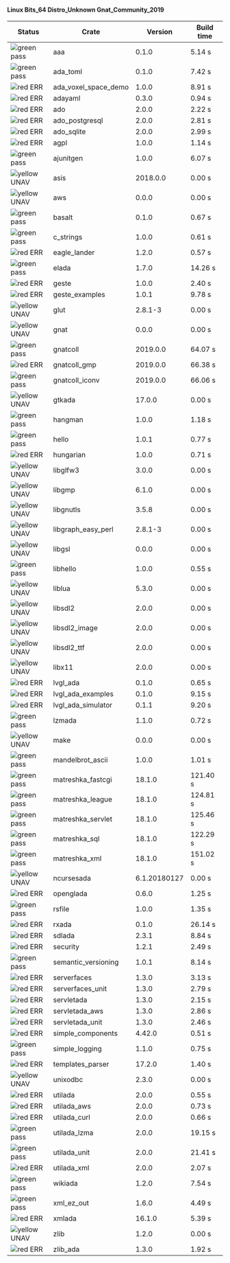 #### Linux Bits_64 Distro_Unknown Gnat_Community_2019

| Status | Crate | Version | Build time |
| --- | --- | --- | --- |
|![green](https://placehold.it/8/00aa00/000000?text=+) pass | aaa | 0.1.0 |  5.14 s |
|![green](https://placehold.it/8/00aa00/000000?text=+) pass | ada_toml | 0.1.0 |  7.42 s |
|![red](https://placehold.it/8/ff0000/000000?text=+) ERR  | ada_voxel_space_demo | 1.0.0 |  8.91 s |
|![red](https://placehold.it/8/ff0000/000000?text=+) ERR  | adayaml | 0.3.0 |  0.94 s |
|![red](https://placehold.it/8/ff0000/000000?text=+) ERR  | ado | 2.0.0 |  2.22 s |
|![red](https://placehold.it/8/ff0000/000000?text=+) ERR  | ado_postgresql | 2.0.0 |  2.81 s |
|![red](https://placehold.it/8/ff0000/000000?text=+) ERR  | ado_sqlite | 2.0.0 |  2.99 s |
|![red](https://placehold.it/8/ff0000/000000?text=+) ERR  | agpl | 1.0.0 |  1.14 s |
|![green](https://placehold.it/8/00aa00/000000?text=+) pass | ajunitgen | 1.0.0 |  6.07 s |
|![yellow](https://placehold.it/8/ffbb00/000000?text=+) UNAV | asis | 2018.0.0 |  0.00 s |
|![yellow](https://placehold.it/8/ffbb00/000000?text=+) UNAV | aws | 0.0.0 |  0.00 s |
|![green](https://placehold.it/8/00aa00/000000?text=+) pass | basalt | 0.1.0 |  0.67 s |
|![green](https://placehold.it/8/00aa00/000000?text=+) pass | c_strings | 1.0.0 |  0.61 s |
|![red](https://placehold.it/8/ff0000/000000?text=+) ERR  | eagle_lander | 1.2.0 |  0.57 s |
|![green](https://placehold.it/8/00aa00/000000?text=+) pass | elada | 1.7.0 |  14.26 s |
|![red](https://placehold.it/8/ff0000/000000?text=+) ERR  | geste | 1.0.0 |  2.40 s |
|![red](https://placehold.it/8/ff0000/000000?text=+) ERR  | geste_examples | 1.0.1 |  9.78 s |
|![yellow](https://placehold.it/8/ffbb00/000000?text=+) UNAV | glut | 2.8.1-3 |  0.00 s |
|![yellow](https://placehold.it/8/ffbb00/000000?text=+) UNAV | gnat | 0.0.0 |  0.00 s |
|![green](https://placehold.it/8/00aa00/000000?text=+) pass | gnatcoll | 2019.0.0 |  64.07 s |
|![red](https://placehold.it/8/ff0000/000000?text=+) ERR  | gnatcoll_gmp | 2019.0.0 |  66.38 s |
|![green](https://placehold.it/8/00aa00/000000?text=+) pass | gnatcoll_iconv | 2019.0.0 |  66.06 s |
|![yellow](https://placehold.it/8/ffbb00/000000?text=+) UNAV | gtkada | 17.0.0 |  0.00 s |
|![green](https://placehold.it/8/00aa00/000000?text=+) pass | hangman | 1.0.0 |  1.18 s |
|![green](https://placehold.it/8/00aa00/000000?text=+) pass | hello | 1.0.1 |  0.77 s |
|![red](https://placehold.it/8/ff0000/000000?text=+) ERR  | hungarian | 1.0.0 |  0.71 s |
|![yellow](https://placehold.it/8/ffbb00/000000?text=+) UNAV | libglfw3 | 3.0.0 |  0.00 s |
|![yellow](https://placehold.it/8/ffbb00/000000?text=+) UNAV | libgmp | 6.1.0 |  0.00 s |
|![yellow](https://placehold.it/8/ffbb00/000000?text=+) UNAV | libgnutls | 3.5.8 |  0.00 s |
|![yellow](https://placehold.it/8/ffbb00/000000?text=+) UNAV | libgraph_easy_perl | 2.8.1-3 |  0.00 s |
|![yellow](https://placehold.it/8/ffbb00/000000?text=+) UNAV | libgsl | 0.0.0 |  0.00 s |
|![green](https://placehold.it/8/00aa00/000000?text=+) pass | libhello | 1.0.0 |  0.55 s |
|![yellow](https://placehold.it/8/ffbb00/000000?text=+) UNAV | liblua | 5.3.0 |  0.00 s |
|![yellow](https://placehold.it/8/ffbb00/000000?text=+) UNAV | libsdl2 | 2.0.0 |  0.00 s |
|![yellow](https://placehold.it/8/ffbb00/000000?text=+) UNAV | libsdl2_image | 2.0.0 |  0.00 s |
|![yellow](https://placehold.it/8/ffbb00/000000?text=+) UNAV | libsdl2_ttf | 2.0.0 |  0.00 s |
|![yellow](https://placehold.it/8/ffbb00/000000?text=+) UNAV | libx11 | 2.0.0 |  0.00 s |
|![red](https://placehold.it/8/ff0000/000000?text=+) ERR  | lvgl_ada | 0.1.0 |  0.65 s |
|![red](https://placehold.it/8/ff0000/000000?text=+) ERR  | lvgl_ada_examples | 0.1.0 |  9.15 s |
|![red](https://placehold.it/8/ff0000/000000?text=+) ERR  | lvgl_ada_simulator | 0.1.1 |  9.20 s |
|![green](https://placehold.it/8/00aa00/000000?text=+) pass | lzmada | 1.1.0 |  0.72 s |
|![yellow](https://placehold.it/8/ffbb00/000000?text=+) UNAV | make | 0.0.0 |  0.00 s |
|![green](https://placehold.it/8/00aa00/000000?text=+) pass | mandelbrot_ascii | 1.0.0 |  1.01 s |
|![green](https://placehold.it/8/00aa00/000000?text=+) pass | matreshka_fastcgi | 18.1.0 |  121.40 s |
|![green](https://placehold.it/8/00aa00/000000?text=+) pass | matreshka_league | 18.1.0 |  124.81 s |
|![green](https://placehold.it/8/00aa00/000000?text=+) pass | matreshka_servlet | 18.1.0 |  125.46 s |
|![green](https://placehold.it/8/00aa00/000000?text=+) pass | matreshka_sql | 18.1.0 |  122.29 s |
|![green](https://placehold.it/8/00aa00/000000?text=+) pass | matreshka_xml | 18.1.0 |  151.02 s |
|![yellow](https://placehold.it/8/ffbb00/000000?text=+) UNAV | ncursesada | 6.1.20180127 |  0.00 s |
|![red](https://placehold.it/8/ff0000/000000?text=+) ERR  | openglada | 0.6.0 |  1.25 s |
|![green](https://placehold.it/8/00aa00/000000?text=+) pass | rsfile | 1.0.0 |  1.35 s |
|![red](https://placehold.it/8/ff0000/000000?text=+) ERR  | rxada | 0.1.0 |  26.14 s |
|![red](https://placehold.it/8/ff0000/000000?text=+) ERR  | sdlada | 2.3.1 |  8.84 s |
|![red](https://placehold.it/8/ff0000/000000?text=+) ERR  | security | 1.2.1 |  2.49 s |
|![green](https://placehold.it/8/00aa00/000000?text=+) pass | semantic_versioning | 1.0.1 |  8.14 s |
|![red](https://placehold.it/8/ff0000/000000?text=+) ERR  | serverfaces | 1.3.0 |  3.13 s |
|![red](https://placehold.it/8/ff0000/000000?text=+) ERR  | serverfaces_unit | 1.3.0 |  2.79 s |
|![red](https://placehold.it/8/ff0000/000000?text=+) ERR  | servletada | 1.3.0 |  2.15 s |
|![red](https://placehold.it/8/ff0000/000000?text=+) ERR  | servletada_aws | 1.3.0 |  2.86 s |
|![red](https://placehold.it/8/ff0000/000000?text=+) ERR  | servletada_unit | 1.3.0 |  2.46 s |
|![red](https://placehold.it/8/ff0000/000000?text=+) ERR  | simple_components | 4.42.0 |  0.51 s |
|![green](https://placehold.it/8/00aa00/000000?text=+) pass | simple_logging | 1.1.0 |  0.75 s |
|![red](https://placehold.it/8/ff0000/000000?text=+) ERR  | templates_parser | 17.2.0 |  1.40 s |
|![yellow](https://placehold.it/8/ffbb00/000000?text=+) UNAV | unixodbc | 2.3.0 |  0.00 s |
|![red](https://placehold.it/8/ff0000/000000?text=+) ERR  | utilada | 2.0.0 |  0.55 s |
|![red](https://placehold.it/8/ff0000/000000?text=+) ERR  | utilada_aws | 2.0.0 |  0.73 s |
|![red](https://placehold.it/8/ff0000/000000?text=+) ERR  | utilada_curl | 2.0.0 |  0.66 s |
|![green](https://placehold.it/8/00aa00/000000?text=+) pass | utilada_lzma | 2.0.0 |  19.15 s |
|![green](https://placehold.it/8/00aa00/000000?text=+) pass | utilada_unit | 2.0.0 |  21.41 s |
|![red](https://placehold.it/8/ff0000/000000?text=+) ERR  | utilada_xml | 2.0.0 |  2.07 s |
|![green](https://placehold.it/8/00aa00/000000?text=+) pass | wikiada | 1.2.0 |  7.54 s |
|![green](https://placehold.it/8/00aa00/000000?text=+) pass | xml_ez_out | 1.6.0 |  4.49 s |
|![red](https://placehold.it/8/ff0000/000000?text=+) ERR  | xmlada | 16.1.0 |  5.39 s |
|![yellow](https://placehold.it/8/ffbb00/000000?text=+) UNAV | zlib | 1.2.0 |  0.00 s |
|![red](https://placehold.it/8/ff0000/000000?text=+) ERR  | zlib_ada | 1.3.0 |  1.92 s |
